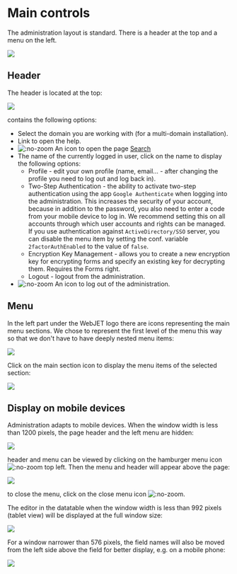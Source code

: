 # Main controls

The administration layout is standard. There is a header at the top and a menu on the left.

![](welcome.png)

## Header

The header is located at the top:

![](header.png)

contains the following options:
- Select the domain you are working with (for a multi-domain installation).
- Link to open the help.
- ![](icon-search.png ":no-zoom") An icon to open the page [Search](search/README.md)
- The name of the currently logged in user, click on the name to display the following options:
  - Profile - edit your own profile (name, email... - after changing the profile you need to log out and log back in).
  - Two-Step Authentication - the ability to activate two-step authentication using the app `Google Authenticate` when logging into the administration. This increases the security of your account, because in addition to the password, you also need to enter a code from your mobile device to log in. We recommend setting this on all accounts through which user accounts and rights can be managed. If you use authentication against `ActiveDirectory/SSO` server, you can disable the menu item by setting the conf. variable `2factorAuthEnabled` to the value of `false`.
  - Encryption Key Management - allows you to create a new encryption key for encrypting forms and specify an existing key for decrypting them. Requires the Forms right.
  - Logout - logout from the administration.
- ![](icon-logoff.png ":no-zoom") An icon to log out of the administration.

## Menu

In the left part under the WebJET logo there are icons representing the main menu sections. We chose to represent the first level of the menu this way so that we don't have to have deeply nested menu items:

![](menu-main-sections.png)

Click on the main section icon to display the menu items of the selected section:

![](menu-items.png)

## Display on mobile devices

Administration adapts to mobile devices. When the window width is less than 1200 pixels, the page header and the left menu are hidden:

![](welcome-tablet.png)

header and menu can be viewed by clicking on the hamburger menu icon ![](icon-hamburger.png ":no-zoom") top left. Then the menu and header will appear above the page:

![](welcome-tablet-showmenu.png)

to close the menu, click on the close menu icon ![](icon-hamburger-show.png ":no-zoom").

The editor in the datatable when the window width is less than 992 pixels (tablet view) will be displayed at the full window size:

![](editor-tablet.png)

For a window narrower than 576 pixels, the field names will also be moved from the left side above the field for better display, e.g. on a mobile phone:

![](editor-phone.png)
